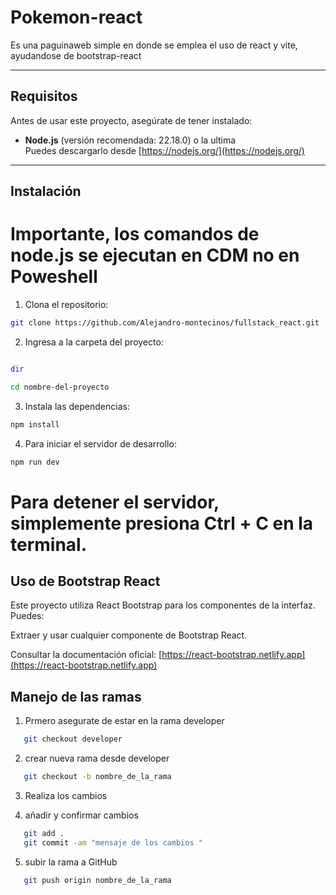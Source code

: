 # Pokemon-react

Es una paguinaweb simple en donde se emplea el uso de react y vite, ayudandose de bootstrap-react

---

## Requisitos

Antes de usar este proyecto, asegúrate de tener instalado:

- **Node.js** (versión recomendada: 22.18.0) o la ultima  
  Puedes descargarlo desde [https://nodejs.org/](https://nodejs.org/)

---

## Instalación

# Importante, los comandos de node.js se ejecutan en CDM no en Poweshell 

1. Clona el repositorio:

    

```bash
git clone https://github.com/Alejandro-montecinos/fullstack_react.git
```
2. Ingresa a la carpeta del proyecto:

```bash

dir 

cd nombre-del-proyecto

```
3. Instala las dependencias:

```bash
npm install
```
4. Para iniciar el servidor de desarrollo:

```bash
npm run dev

```
# Para detener el servidor, simplemente presiona Ctrl + C en la terminal.


## Uso de Bootstrap React

Este proyecto utiliza React Bootstrap para los componentes de la interfaz. Puedes:

Extraer y usar cualquier componente de Bootstrap React.

Consultar la documentación oficial: [https://react-bootstrap.netlify.app](https://react-bootstrap.netlify.app)  

## Manejo de las ramas
 1. Prmero asegurate de estar en la rama developer
 ```bash
    git checkout developer

 ```
 2. crear nueva rama desde developer 
 ```bash
    git checkout -b nombre_de_la_rama
 ```

 3. Realiza los cambios

 4. añadir y confirmar cambios
 ```bash
    git add .
    git commit -am "mensaje de los cambios "
 ```
 5. subir la rama a GitHub
 ```bash
    git push origin nombre_de_la_rama
